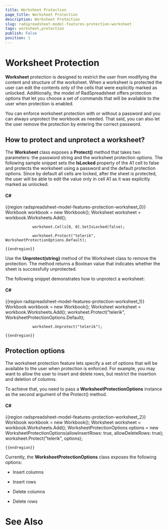 ```yaml
---
title: Worksheet Protection
page_title: Worksheet Protection
description: Worksheet Protection
slug: radspreadsheet-model-features-protection-worksheet
tags: worksheet,protection
publish: False
position: 1
---
```


# Worksheet Protection



__Worksheet__ protection is designed to restrict the user from modifying the content and structure of the worksheet. When a worksheet is protected the user can edit the contents only of the cells that were explicitly marked as unlocked. Additionally, the model of RadSpreadsheet offers protection options that let you choose a set of commands that will be available to the user when protection is enabled.
      

You can enforce worksheet protection with or without a password and you can always unprotect the workbook as needed. That said, you can also let the user remove the protection by entering the correct password.
      

## How to protect and unprotect a worksheet?

The __Worksheet__ class exposes a __Protect()__ method that takes two parameters: the password string and the worksheet protection options. The following sample snippet sets the __IsLocked__ property of the A1 cell to false and protects the worksheet using a password and the default protection options. Since by default all cells are locked, after the sheet is protected, the user will be able to edit the value only in cell A1 as it was explicitly marked as unlocked.
        

#### __C#__

{{region radspreadsheet-model-features-protection-worksheet_0}}
	            Workbook workbook = new Workbook();
	            Worksheet worksheet = workbook.Worksheets.Add();
	
	            worksheet.Cells[0, 0].SetIsLocked(false);
	
	            worksheet.Protect("telerik", WorksheetProtectionOptions.Default);
	
	{{endregion}}



Use the __Unprotect(string)__ method of the Worksheet class to remove the protection. The method returns a Boolean value that indicates whether the sheet is successfully unprotected.
        

The following snippet demonstrates how to unprotect a worksheet:
        

#### __C#__

{{region radspreadsheet-model-features-protection-worksheet_1}}
	            Workbook workbook = new Workbook();
	            Worksheet worksheet = workbook.Worksheets.Add();
	            worksheet.Protect("telerik", WorksheetProtectionOptions.Default);
	
	            worksheet.Unprotect("telerik");
	
	{{endregion}}



## Protection options

The worksheet protection feature lets specify a set of options that will be available to the user when protection is enforced. For example, you may want to allow the user to insert and delete rows, but restrict the insertion and deletion of columns.
        

To achieve that, you need to pass a __WorksheetProtectionOptions__ instance as the second argument of the Protect() method.
        

#### __C#__

{{region radspreadsheet-model-features-protection-worksheet_2}}
	            Workbook workbook = new Workbook();
	            Worksheet worksheet = workbook.Worksheets.Add();
	            WorksheetProtectionOptions options = new WorksheetProtectionOptions(allowInsertRows: true, allowDeleteRows: true);
	            worksheet.Protect("telerik", options);
	
	{{endregion}}



Currently, the __WorksheetProtectionOptions__ class exposes the following options:
        

* Insert columns

* Insert rows

* Delete columns

* Delete rows

# See Also
